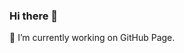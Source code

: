 ### Hi there 👋

🔭 I’m currently working on GitHub Page.

<!--
**SnowNooDLe/SnowNooDLe** is a ✨ _special_ ✨ repository because its `README.md` (this file) appears on your GitHub profile.

[![Tom's GitHub stats](https://github-readme-stats.vercel.app/api?username=SnowNooDLe&show_icons=true)](https://github.com/anuraghazra/github-readme-stats)
